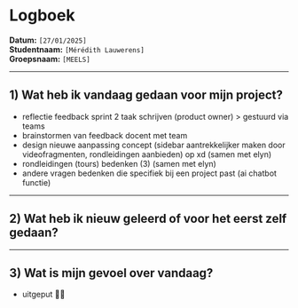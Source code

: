 # Logboek

**Datum:** `[27/01/2025]`  
**Studentnaam:** `[Mérédith Lauwerens]`  
**Groepsnaam:** `[MEELS]`

---

## 1) Wat heb ik vandaag gedaan voor mijn project?

- reflectie feedback sprint 2 taak schrijven (product owner) > gestuurd via teams
- brainstormen van feedback docent met team
- design nieuwe aanpassing concept (sidebar aantrekkelijker maken door videofragmenten, rondleidingen aanbieden) op xd (samen met elyn)
- rondleidingen (tours) bedenken (3) (samen met elyn)
- andere vragen bedenken die specifiek bij een project past (ai chatbot functie)

---

## 2) Wat heb ik nieuw geleerd of voor het eerst zelf gedaan?

---

## 3) Wat is mijn gevoel over vandaag?

- uitgeput 😮‍💨
